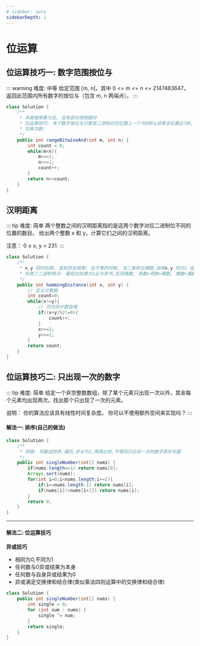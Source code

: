 ```yaml
---
# sidebar: auto
sidebarDepth: 1
---
```

# 位运算
## 位运算技巧一: 数字范围按位与
::: warning 难度: 中等
给定范围 [m, n]，其中 0 <= m <= n <= 2147483647，返回此范围内所有数字的按位与（包含 m, n 两端点）。
:::

```java
class Solution {
    /**
     * 本题使用暴力法, 会有部分用例超时
     * 位运算技巧: 多个数字按位与只要其二进制对应位置上一个为0那么结果该位置必为0, 因此右移过程中,找到他们公共相同位置, 并记录
     * 右移次数;
     */
    public int rangeBitwiseAnd(int m, int n) {
        int count = 0;
        while(m<n){
            m>>=1;
            n>>=1;
            count++;
        }
        return n<<count;
    }
}
```  

## 汉明距离
::: tip 难度: 简单
两个整数之间的汉明距离指的是这两个数字对应二进制位不同的位置的数目。
给出两个整数 x 和 y，计算它们之间的汉明距离。

注意：
0 ≤ x, y < 231.
:::

```java
class Solution {
    /**
     * x,y 同时右移, 直到完全相等; 在不等的时候, 当二者和位偶数,说明x,y 同为1 或0;
     * 利用了二进制特点: 最低位如果为1必为奇书,反则偶数, 奇数+奇数=偶数, 偶数+偶数=偶数
     */
    public int hammingDistance(int x, int y) {
        // 定义计数器
        int count=0;
        while(x!=y){
            // 符合则计数自增
            if((x+y)%2!=0){
                count++;
            }
            x>>=1;
            y>>=1;
        }
        return count;
    }
}
```

## 位运算技巧二: 只出现一次的数字
::: tip 难度: 简单
给定一个非空整数数组，除了某个元素只出现一次以外，其余每个元素均出现两次。找出那个只出现了一次的元素。

说明：
你的算法应该具有线性时间复杂度。 你可以不使用额外空间来实现吗？
:::
#### 解法一: 排序(自己的做法)
```java
class Solution {
    /**
     * 思路: 将数组排序,遍历,步长为2,两两比较,不等则只出现一次的数字原形毕露
     */
    public int singleNumber(int[] nums) {
        if(nums.length==1) return nums[0];
        Arrays.sort(nums);
        for(int i=0;i<nums.length;i+=2){
            if(i==nums.length-1) return nums[i];
            if(nums[i]!=nums[i+1]) return nums[i];
        }
        return 0;
    }
}
```
*****

#### 解法二: 位运算技巧
**异或技巧**
- 相同为0,不同为1
- 任何数与0异或结果为本身
- 任何数与自身异或结果为0
- 异或满足交换律和结合律(类似乘法四则运算中的交换律和结合律)
```java
class Solution {
    public int singleNumber(int[] nums) {
        int single = 0;
        for (int num : nums) {
            single ^= num;
        }
        return single;
    }
}
```

